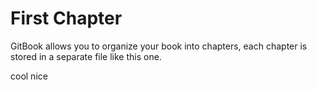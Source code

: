 # First Chapter

GitBook allows you to organize your book into chapters, each chapter is stored in a separate file like this one.

[](codepen://codiechanel/pen/mOyOyK?height=800&theme=0)
cool nice
[](codepen://codiechanel/mOyOyK?height=800&theme=0)
